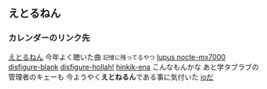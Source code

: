 ## えとるねん  
### カレンダーのリンク先
[えとるねん](https://adventar.org/calendars/7374)
今年よく聴いた曲
<small>記憶に残ってるやつ</small>
[lupus nocte-mx7000](https://www.google.com/search?q=lupus+nocte+mx7000)
[disfigure-blank](https://www.google.com/search?q=blank+disfigure)
[disfigure-hollah!](https://www.google.com/search?q=hollah+disfigure)
[hinkik-ena](https://www.google.com/search?q=hinkik+en)
こんなもんかな
あと学タブラブの管理者のキェーも
今ようやく**えとねるん**である事に気付いた
[ioだ](https://misskey.io/@chainsawsteel1)
